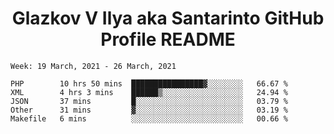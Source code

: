 <h1 align="center">Glazkov V Ilya aka Santarinto GitHub Profile README</h1>

<!--START_SECTION:waka-->
```text
Week: 19 March, 2021 - 26 March, 2021

PHP        10 hrs 50 mins  ████████████████▓░░░░░░░░   66.67 % 
XML        4 hrs 3 mins    ██████▒░░░░░░░░░░░░░░░░░░   24.94 % 
JSON       37 mins         █░░░░░░░░░░░░░░░░░░░░░░░░   03.79 % 
Other      31 mins         ▓░░░░░░░░░░░░░░░░░░░░░░░░   03.19 % 
Makefile   6 mins          ░░░░░░░░░░░░░░░░░░░░░░░░░   00.66 % 
```
<!--END_SECTION:waka-->